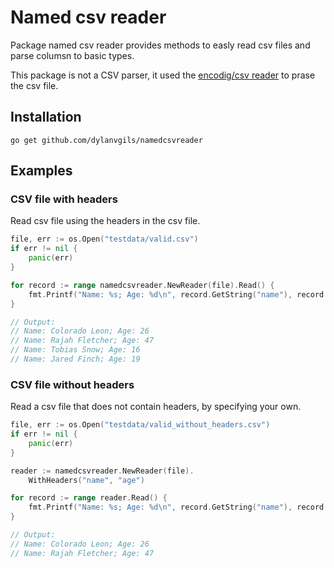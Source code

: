 # Named csv reader
Package named csv reader provides methods to easly read csv files and parse columsn to basic types.

This package is not a CSV parser, it used the [encodig/csv reader](https://pkg.go.dev/encoding/csv#NewReader) to prase the csv file.

## Installation
```
go get github.com/dylanvgils/namedcsvreader
```

## Examples

### CSV file with headers
Read csv file using the headers in the csv file.

```go
file, err := os.Open("testdata/valid.csv")
if err != nil {
    panic(err)
}

for record := range namedcsvreader.NewReader(file).Read() {
    fmt.Printf("Name: %s; Age: %d\n", record.GetString("name"), record.GetInt("age"))
}

// Output:
// Name: Colorado Leon; Age: 26
// Name: Rajah Fletcher; Age: 47
// Name: Tobias Snow; Age: 16
// Name: Jared Finch; Age: 19
```

### CSV file without headers
Read a csv file that does not contain headers, by specifying your own.

```go
file, err := os.Open("testdata/valid_without_headers.csv")
if err != nil {
    panic(err)
}

reader := namedcsvreader.NewReader(file).
    WithHeaders("name", "age")

for record := range reader.Read() {
    fmt.Printf("Name: %s; Age: %d\n", record.GetString("name"), record.GetInt("age"))
}

// Output:
// Name: Colorado Leon; Age: 26
// Name: Rajah Fletcher; Age: 47
```
